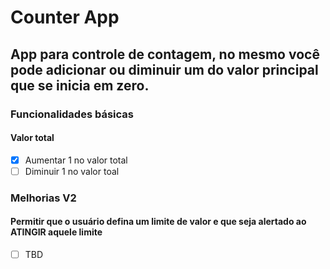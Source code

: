 # Counter App
## App para controle de contagem, no mesmo você pode adicionar ou diminuir um do valor principal que se inicia em zero.

### Funcionalidades básicas
#### Valor total
- [x] Aumentar 1 no valor total
- [ ] Diminuir 1 no valor toal

### Melhorias V2
#### Permitir que o usuário defina um limite de valor e que seja alertado ao ATINGIR aquele limite
- [ ] TBD
